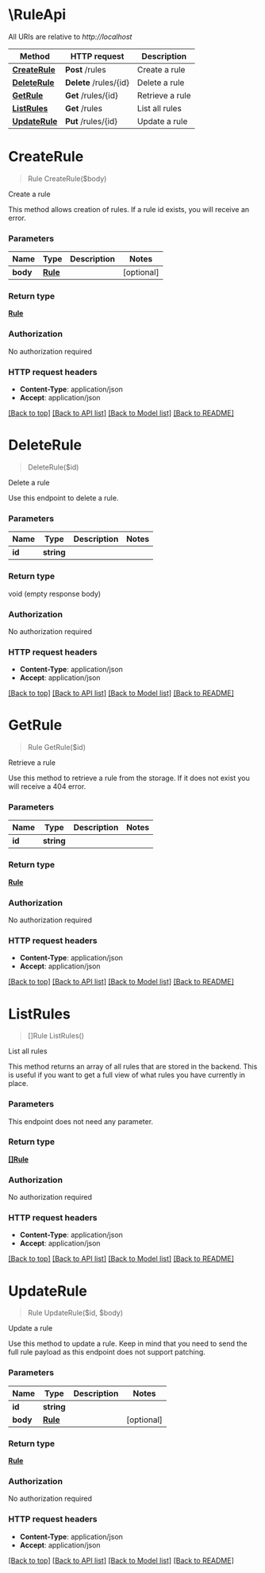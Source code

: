 # \RuleApi

All URIs are relative to *http://localhost*

Method | HTTP request | Description
------------- | ------------- | -------------
[**CreateRule**](RuleApi.md#CreateRule) | **Post** /rules | Create a rule
[**DeleteRule**](RuleApi.md#DeleteRule) | **Delete** /rules/{id} | Delete a rule
[**GetRule**](RuleApi.md#GetRule) | **Get** /rules/{id} | Retrieve a rule
[**ListRules**](RuleApi.md#ListRules) | **Get** /rules | List all rules
[**UpdateRule**](RuleApi.md#UpdateRule) | **Put** /rules/{id} | Update a rule


# **CreateRule**
> Rule CreateRule($body)

Create a rule

This method allows creation of rules. If a rule id exists, you will receive an error.


### Parameters

Name | Type | Description  | Notes
------------- | ------------- | ------------- | -------------
 **body** | [**Rule**](Rule.md)|  | [optional] 

### Return type

[**Rule**](rule.md)

### Authorization

No authorization required

### HTTP request headers

 - **Content-Type**: application/json
 - **Accept**: application/json

[[Back to top]](#) [[Back to API list]](../README.md#documentation-for-api-endpoints) [[Back to Model list]](../README.md#documentation-for-models) [[Back to README]](../README.md)

# **DeleteRule**
> DeleteRule($id)

Delete a rule

Use this endpoint to delete a rule.


### Parameters

Name | Type | Description  | Notes
------------- | ------------- | ------------- | -------------
 **id** | **string**|  | 

### Return type

void (empty response body)

### Authorization

No authorization required

### HTTP request headers

 - **Content-Type**: application/json
 - **Accept**: application/json

[[Back to top]](#) [[Back to API list]](../README.md#documentation-for-api-endpoints) [[Back to Model list]](../README.md#documentation-for-models) [[Back to README]](../README.md)

# **GetRule**
> Rule GetRule($id)

Retrieve a rule

Use this method to retrieve a rule from the storage. If it does not exist you will receive a 404 error.


### Parameters

Name | Type | Description  | Notes
------------- | ------------- | ------------- | -------------
 **id** | **string**|  | 

### Return type

[**Rule**](rule.md)

### Authorization

No authorization required

### HTTP request headers

 - **Content-Type**: application/json
 - **Accept**: application/json

[[Back to top]](#) [[Back to API list]](../README.md#documentation-for-api-endpoints) [[Back to Model list]](../README.md#documentation-for-models) [[Back to README]](../README.md)

# **ListRules**
> []Rule ListRules()

List all rules

This method returns an array of all rules that are stored in the backend. This is useful if you want to get a full view of what rules you have currently in place.


### Parameters
This endpoint does not need any parameter.

### Return type

[**[]Rule**](rule.md)

### Authorization

No authorization required

### HTTP request headers

 - **Content-Type**: application/json
 - **Accept**: application/json

[[Back to top]](#) [[Back to API list]](../README.md#documentation-for-api-endpoints) [[Back to Model list]](../README.md#documentation-for-models) [[Back to README]](../README.md)

# **UpdateRule**
> Rule UpdateRule($id, $body)

Update a rule

Use this method to update a rule. Keep in mind that you need to send the full rule payload as this endpoint does not support patching.


### Parameters

Name | Type | Description  | Notes
------------- | ------------- | ------------- | -------------
 **id** | **string**|  | 
 **body** | [**Rule**](Rule.md)|  | [optional] 

### Return type

[**Rule**](rule.md)

### Authorization

No authorization required

### HTTP request headers

 - **Content-Type**: application/json
 - **Accept**: application/json

[[Back to top]](#) [[Back to API list]](../README.md#documentation-for-api-endpoints) [[Back to Model list]](../README.md#documentation-for-models) [[Back to README]](../README.md)


